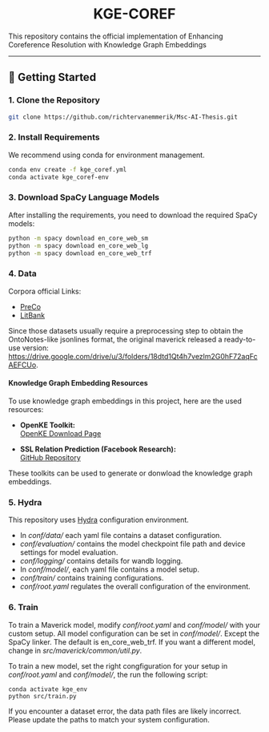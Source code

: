 <h1 align="center">
  KGE-COREF
</h1>


This repository contains the official implementation of Enhancing Coreference Resolution
with Knowledge Graph Embeddings

---

## 🚀 Getting Started

### 1. Clone the Repository

```sh
git clone https://github.com/richtervanemmerik/Msc-AI-Thesis.git
```

### 2. Install Requirements
We recommend using conda for environment management.
```sh
conda env create -f kge_coref.yml
conda activate kge_coref-env
```

### 3. Download SpaCy Language Models

After installing the requirements, you need to download the required SpaCy models:

```sh
python -m spacy download en_core_web_sm
python -m spacy download en_core_web_lg
python -m spacy download en_core_web_trf
```


### 4. Data 
Corpora official Links:
- [PreCo](https://drive.google.com/file/d/1q0oMt1Ynitsww9GkuhuwNZNq6SjByu-Y/view)
- [LitBank](https://github.com/dbamman/litbank/tree/master/coref/conll)

Since those datasets usually require a preprocessing step to obtain the OntoNotes-like jsonlines format, the original maverick released a ready-to-use version:
https://drive.google.com/drive/u/3/folders/18dtd1Qt4h7vezlm2G0hF72aqFcAEFCUo.

#### Knowledge Graph Embedding Resources

To use knowledge graph embeddings in this project, here are the used resources:

- **OpenKE Toolkit:**  
  [OpenKE Download Page](http://139.129.163.161/index/toolkits)

- **SSL Relation Prediction (Facebook Research):**  
  [GitHub Repository](https://github.com/facebookresearch/ssl-relation-prediction)

These toolkits can be used to generate or donwload the knowledge graph embeddings.




### 5. Hydra
This repository uses [Hydra](https://hydra.cc/) configuration environment.

- In *conf/data/* each yaml file contains a dataset configuration.
- *conf/evaluation/* contains the model checkpoint file path and device settings for model evaluation.
- *conf/logging/* contains details for wandb logging.
- In *conf/model/*, each yaml file contains a model setup.
-  *conf/train/* contains training configurations.
- *conf/root.yaml* regulates the overall configuration of the environment.


### 6. Train
To train a Maverick model, modify *conf/root.yaml* and *conf/model/* with your custom setup. All model configuration can be set in *conf/model/*. Except the SpaCy linker. The default is en_core_web_trf. If you want a different model, change in *src/maverick/common/util.py*.


To train a new model, set the right congfiguration for your setup in *conf/root.yaml* and *conf/model/*, the run the following script:
```
conda activate kge_env
python src/train.py
```
If you encounter a dataset error, the data path files are likely incorrect. Please update the paths to match your system configuration.

